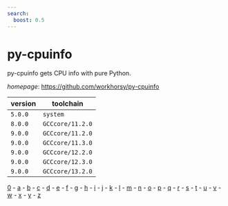 ```yaml
---
search:
  boost: 0.5
---
```

# py-cpuinfo

py-cpuinfo gets CPU info with pure Python.

*homepage*: <https://github.com/workhorsy/py-cpuinfo>

version | toolchain
--------|----------
``5.0.0`` | ``system``
``8.0.0`` | ``GCCcore/11.2.0``
``9.0.0`` | ``GCCcore/11.2.0``
``9.0.0`` | ``GCCcore/11.3.0``
``9.0.0`` | ``GCCcore/12.2.0``
``9.0.0`` | ``GCCcore/12.3.0``
``9.0.0`` | ``GCCcore/13.2.0``

[0](../0/index.md) - [a](../a/index.md) - [b](../b/index.md) - [c](../c/index.md) - [d](../d/index.md) - [e](../e/index.md) - [f](../f/index.md) - [g](../g/index.md) - [h](../h/index.md) - [i](../i/index.md) - [j](../j/index.md) - [k](../k/index.md) - [l](../l/index.md) - [m](../m/index.md) - [n](../n/index.md) - [o](../o/index.md) - [p](../p/index.md) - [q](../q/index.md) - [r](../r/index.md) - [s](../s/index.md) - [t](../t/index.md) - [u](../u/index.md) - [v](../v/index.md) - [w](../w/index.md) - [x](../x/index.md) - [y](../y/index.md) - [z](../z/index.md)

